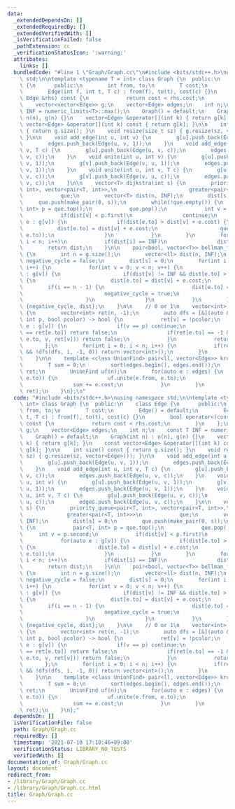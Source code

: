 ```yaml
---
data:
  _extendedDependsOn: []
  _extendedRequiredBy: []
  _extendedVerifiedWith: []
  _isVerificationFailed: false
  _pathExtension: cc
  _verificationStatusIcon: ':warning:'
  attributes:
    links: []
  bundledCode: "#line 1 \"Graph/Graph.cc\"\n#include <bits/stdc++.h>\nusing namespace\
    \ std;\n\ntemplate <typename T = int> class Graph {\n  public:\n    class Edge\
    \ {\n      public:\n        int from, to;\n        T cost;\n        Edge() = default;\n\
    \        Edge(int f, int t, T c) : from(f), to(t), cost(c) {}\n        bool operator<(const\
    \ Edge &rhs) const {\n            return cost < rhs.cost;\n        }\n    };\n\
    \    vector<vector<Edge>> g;\n    vector<Edge> edges;\n    int n;\n    const T\
    \ INF = numeric_limits<T>::max();\n    Graph() = default;\n    Graph(int n) :\
    \ n(n), g(n) {}\n    vector<Edge> &operator[](int k) { return g[k]; }\n    const\
    \ vector<Edge> &operator[](int k) const { return g[k]; }\n\n    int size() const\
    \ { return g.size(); }\n    void resize(size_t sz) { g.resize(sz, vector<Edge>());\
    \ }\n\n    void add_edge(int u, int v) {\n        g[u].push_back(Edge(u, v, 1));\n\
    \        edges.push_back(Edge(u, v, 1));\n    }\n    void add_edge(int u, int\
    \ v, T c) {\n        g[u].push_back(Edge(u, v, c));\n        edges.push_back(Edge(u,\
    \ v, c));\n    }\n    void unite(int u, int v) {\n        g[u].push_back(Edge(u,\
    \ v, 1));\n        g[v].push_back(Edge(v, u, 1));\n        edges.push_back(Edge(u,\
    \ v, 1));\n    }\n    void unite(int u, int v, T c) {\n        g[u].push_back(Edge(u,\
    \ v, c));\n        g[v].push_back(Edge(v, u, c));\n        edges.push_back(Edge(u,\
    \ v, c));\n    }\n\n    vector<T> dijkstra(int s) {\n        priority_queue<pair<T,\
    \ int>, vector<pair<T, int>>,\n                       greater<pair<T, int>>>\n\
    \            que;\n        vector<T> dist(n, INF);\n        dist[s] = 0;\n   \
    \     que.push(make_pair(0, s));\n        while(!que.empty()) {\n            pair<T,\
    \ int> p = que.top();\n            que.pop();\n            int v = p.second;\n\
    \            if(dist[v] < p.first)\n                continue;\n            for(auto\
    \ e : g[v]) {\n                if(dist[e.to] > dist[v] + e.cost) {\n         \
    \           dist[e.to] = dist[v] + e.cost;\n                    que.push(make_pair(dist[e.to],\
    \ e.to));\n                }\n            }\n        }\n        for(int i = 0;\
    \ i < n; i++)\n            if(dist[i] == INF)\n                dist[i] = -1;\n\
    \        return dist;\n    }\n\n    pair<bool, vector<T>> bellman_ford(int s)\
    \ {\n        int n = g.size();\n        vector<ll> dist(n, INF);\n        bool\
    \ negative_cycle = false;\n        dist[s] = 0;\n        for(int i = 0; i < n;\
    \ i++) {\n            for(int v = 0; v < n; v++) {\n                for(auto e\
    \ : g[v]) {\n                    if(dist[v] != INF && dist[e.to] > dist[v] + e.cost)\
    \ {\n                        dist[e.to] = dist[v] + e.cost;\n                \
    \        if(i == n - 1) {\n                            dist[e.to] = -INF;\n  \
    \                          negative_cycle = true;\n                        }\n\
    \                    }\n                }\n            }\n        }\n        return\
    \ {negative_cycle, dist};\n    }\n\n    // 0 or 1\n    vector<int> bipartite_split()\
    \ {\n        vector<int> ret(n, -1);\n        auto dfs = [&](auto &&dfs, int v,\
    \ int p, bool pcolor) -> bool {\n            ret[v] = !pcolor;\n            for(auto\
    \ e : g[v]) {\n                if(v == p) continue;\n                if(ret[v]\
    \ == ret[e.to]) return false;\n                if(ret[e.to] == -1 && !dfs(dfs,\
    \ e.to, v, ret[v])) return false;\n            }\n            return true;\n \
    \       };\n        for(int i = 0; i < n; i++) {\n            if(ret[i] == -1\
    \ && !dfs(dfs, i, -1, 0)) return vector<int>();\n        }\n        return ret;\n\
    \    }\n\n    template <class UnionFind> pair<ll, vector<Edge>> kruskal() {\n\
    \        T sum = 0;\n        sort(edges.begin(), edges.end());\n        vector<Edge>\
    \ ret;\n        UnionFind uf(n);\n        for(auto e : edges) {\n            if(!uf.same(e.from,\
    \ e.to)) {\n                uf.unite(e.from, e.to);\n                ret.push_back(e);\n\
    \                sum += e.cost;\n            }\n        }\n        return make_pair(sum,\
    \ ret);\n    }\n};\n"
  code: "#include <bits/stdc++.h>\nusing namespace std;\n\ntemplate <typename T =\
    \ int> class Graph {\n  public:\n    class Edge {\n      public:\n        int\
    \ from, to;\n        T cost;\n        Edge() = default;\n        Edge(int f, int\
    \ t, T c) : from(f), to(t), cost(c) {}\n        bool operator<(const Edge &rhs)\
    \ const {\n            return cost < rhs.cost;\n        }\n    };\n    vector<vector<Edge>>\
    \ g;\n    vector<Edge> edges;\n    int n;\n    const T INF = numeric_limits<T>::max();\n\
    \    Graph() = default;\n    Graph(int n) : n(n), g(n) {}\n    vector<Edge> &operator[](int\
    \ k) { return g[k]; }\n    const vector<Edge> &operator[](int k) const { return\
    \ g[k]; }\n\n    int size() const { return g.size(); }\n    void resize(size_t\
    \ sz) { g.resize(sz, vector<Edge>()); }\n\n    void add_edge(int u, int v) {\n\
    \        g[u].push_back(Edge(u, v, 1));\n        edges.push_back(Edge(u, v, 1));\n\
    \    }\n    void add_edge(int u, int v, T c) {\n        g[u].push_back(Edge(u,\
    \ v, c));\n        edges.push_back(Edge(u, v, c));\n    }\n    void unite(int\
    \ u, int v) {\n        g[u].push_back(Edge(u, v, 1));\n        g[v].push_back(Edge(v,\
    \ u, 1));\n        edges.push_back(Edge(u, v, 1));\n    }\n    void unite(int\
    \ u, int v, T c) {\n        g[u].push_back(Edge(u, v, c));\n        g[v].push_back(Edge(v,\
    \ u, c));\n        edges.push_back(Edge(u, v, c));\n    }\n\n    vector<T> dijkstra(int\
    \ s) {\n        priority_queue<pair<T, int>, vector<pair<T, int>>,\n         \
    \              greater<pair<T, int>>>\n            que;\n        vector<T> dist(n,\
    \ INF);\n        dist[s] = 0;\n        que.push(make_pair(0, s));\n        while(!que.empty())\
    \ {\n            pair<T, int> p = que.top();\n            que.pop();\n       \
    \     int v = p.second;\n            if(dist[v] < p.first)\n                continue;\n\
    \            for(auto e : g[v]) {\n                if(dist[e.to] > dist[v] + e.cost)\
    \ {\n                    dist[e.to] = dist[v] + e.cost;\n                    que.push(make_pair(dist[e.to],\
    \ e.to));\n                }\n            }\n        }\n        for(int i = 0;\
    \ i < n; i++)\n            if(dist[i] == INF)\n                dist[i] = -1;\n\
    \        return dist;\n    }\n\n    pair<bool, vector<T>> bellman_ford(int s)\
    \ {\n        int n = g.size();\n        vector<ll> dist(n, INF);\n        bool\
    \ negative_cycle = false;\n        dist[s] = 0;\n        for(int i = 0; i < n;\
    \ i++) {\n            for(int v = 0; v < n; v++) {\n                for(auto e\
    \ : g[v]) {\n                    if(dist[v] != INF && dist[e.to] > dist[v] + e.cost)\
    \ {\n                        dist[e.to] = dist[v] + e.cost;\n                \
    \        if(i == n - 1) {\n                            dist[e.to] = -INF;\n  \
    \                          negative_cycle = true;\n                        }\n\
    \                    }\n                }\n            }\n        }\n        return\
    \ {negative_cycle, dist};\n    }\n\n    // 0 or 1\n    vector<int> bipartite_split()\
    \ {\n        vector<int> ret(n, -1);\n        auto dfs = [&](auto &&dfs, int v,\
    \ int p, bool pcolor) -> bool {\n            ret[v] = !pcolor;\n            for(auto\
    \ e : g[v]) {\n                if(v == p) continue;\n                if(ret[v]\
    \ == ret[e.to]) return false;\n                if(ret[e.to] == -1 && !dfs(dfs,\
    \ e.to, v, ret[v])) return false;\n            }\n            return true;\n \
    \       };\n        for(int i = 0; i < n; i++) {\n            if(ret[i] == -1\
    \ && !dfs(dfs, i, -1, 0)) return vector<int>();\n        }\n        return ret;\n\
    \    }\n\n    template <class UnionFind> pair<ll, vector<Edge>> kruskal() {\n\
    \        T sum = 0;\n        sort(edges.begin(), edges.end());\n        vector<Edge>\
    \ ret;\n        UnionFind uf(n);\n        for(auto e : edges) {\n            if(!uf.same(e.from,\
    \ e.to)) {\n                uf.unite(e.from, e.to);\n                ret.push_back(e);\n\
    \                sum += e.cost;\n            }\n        }\n        return make_pair(sum,\
    \ ret);\n    }\n};"
  dependsOn: []
  isVerificationFile: false
  path: Graph/Graph.cc
  requiredBy: []
  timestamp: '2021-07-10 17:10:46+09:00'
  verificationStatus: LIBRARY_NO_TESTS
  verifiedWith: []
documentation_of: Graph/Graph.cc
layout: document
redirect_from:
- /library/Graph/Graph.cc
- /library/Graph/Graph.cc.html
title: Graph/Graph.cc
---
```

